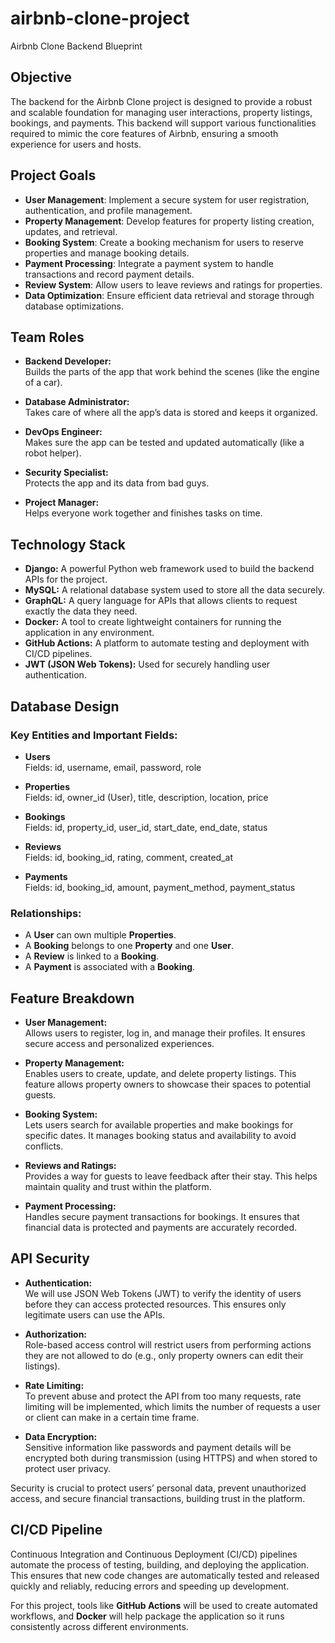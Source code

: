 # airbnb-clone-project
Airbnb Clone Backend Blueprint


##  Objective
The backend for the Airbnb Clone project is designed to provide a robust and scalable foundation for managing user interactions, property listings, bookings, and payments. This backend will support various functionalities required to mimic the core features of Airbnb, ensuring a smooth experience for users and hosts.

##  Project Goals
- **User Management**: Implement a secure system for user registration, authentication, and profile management.
- **Property Management**: Develop features for property listing creation, updates, and retrieval.
- **Booking System**: Create a booking mechanism for users to reserve properties and manage booking details.
- **Payment Processing**: Integrate a payment system to handle transactions and record payment details.
- **Review System**: Allow users to leave reviews and ratings for properties.
- **Data Optimization**: Ensure efficient data retrieval and storage through database optimizations.

## Team Roles

- **Backend Developer:**  
  Builds the parts of the app that work behind the scenes (like the engine of a car).

- **Database Administrator:**  
  Takes care of where all the app’s data is stored and keeps it organized.

- **DevOps Engineer:**  
  Makes sure the app can be tested and updated automatically (like a robot helper).

- **Security Specialist:**  
  Protects the app and its data from bad guys.

- **Project Manager:**  
  Helps everyone work together and finishes tasks on time.

## Technology Stack

- **Django:** A powerful Python web framework used to build the backend APIs for the project.
- **MySQL:** A relational database system used to store all the data securely.
- **GraphQL:** A query language for APIs that allows clients to request exactly the data they need.
- **Docker:** A tool to create lightweight containers for running the application in any environment.
- **GitHub Actions:** A platform to automate testing and deployment with CI/CD pipelines.
- **JWT (JSON Web Tokens):** Used for securely handling user authentication.

## Database Design

### Key Entities and Important Fields:

- **Users**  
  Fields: id, username, email, password, role

- **Properties**  
  Fields: id, owner_id (User), title, description, location, price

- **Bookings**  
  Fields: id, property_id, user_id, start_date, end_date, status

- **Reviews**  
  Fields: id, booking_id, rating, comment, created_at

- **Payments**  
  Fields: id, booking_id, amount, payment_method, payment_status

### Relationships:

- A **User** can own multiple **Properties**.  
- A **Booking** belongs to one **Property** and one **User**.  
- A **Review** is linked to a **Booking**.  
- A **Payment** is associated with a **Booking**.

## Feature Breakdown

- **User Management:**  
  Allows users to register, log in, and manage their profiles. It ensures secure access and personalized experiences.

- **Property Management:**  
  Enables users to create, update, and delete property listings. This feature allows property owners to showcase their spaces to potential guests.

- **Booking System:**  
  Lets users search for available properties and make bookings for specific dates. It manages booking status and availability to avoid conflicts.

- **Reviews and Ratings:**  
  Provides a way for guests to leave feedback after their stay. This helps maintain quality and trust within the platform.

- **Payment Processing:**  
  Handles secure payment transactions for bookings. It ensures that financial data is protected and payments are accurately recorded.

## API Security

- **Authentication:**  
  We will use JSON Web Tokens (JWT) to verify the identity of users before they can access protected resources. This ensures only legitimate users can use the APIs.

- **Authorization:**  
  Role-based access control will restrict users from performing actions they are not allowed to do (e.g., only property owners can edit their listings).

- **Rate Limiting:**  
  To prevent abuse and protect the API from too many requests, rate limiting will be implemented, which limits the number of requests a user or client can make in a certain time frame.

- **Data Encryption:**  
  Sensitive information like passwords and payment details will be encrypted both during transmission (using HTTPS) and when stored to protect user privacy.

Security is crucial to protect users’ personal data, prevent unauthorized access, and secure financial transactions, building trust in the platform.

## CI/CD Pipeline

Continuous Integration and Continuous Deployment (CI/CD) pipelines automate the process of testing, building, and deploying the application. This ensures that new code changes are automatically tested and released quickly and reliably, reducing errors and speeding up development.

For this project, tools like **GitHub Actions** will be used to create automated workflows, and **Docker** will help package the application so it runs consistently across different environments.
